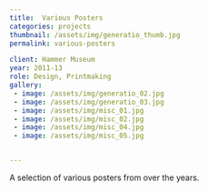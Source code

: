```yaml
---
title:  Various Posters
categories: projects
thumbnail: /assets/img/generatio_thumb.jpg
permalink: various-posters

client: Hammer Museum
year: 2011-13
role: Design, Printmaking
gallery:
 - image: /assets/img/generatio_02.jpg
 - image: /assets/img/generatio_03.jpg
 - image: /assets/img/misc_01.jpg
 - image: /assets/img/misc_02.jpg
 - image: /assets/img/misc_04.jpg
 - image: /assets/img/misc_05.jpg


---
```


A selection of various posters from over the years.